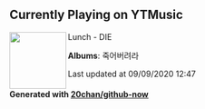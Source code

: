 ## Currently Playing on YTMusic

[<img align="left" width="100" src="https://lh3.googleusercontent.com/TybMkuKmxikjwz6P1ohYPGVXAz8xlHD-Ln39nUTvO-3eGWbBA1TMYdn5dkVBPY48QioxK6GmSw_N5L4">](https://music.youtube.com/channel/UCZ718X1NF3GGgBz3zWJQnAQ)

Lunch - DIE

**Albums**: 죽어버려라

Last updated at 09/09/2020 12:47

#### Generated with [20chan/github-now](https://github.com/20chan/github-now)


<!--
**20chan/20chan** is a ✨ _special_ ✨ repository because its `README.md` (this file) appears on your GitHub profile.

Here are some ideas to get you started:

- 🔭 I’m currently working on ...
- 🌱 I’m currently learning ...
- 👯 I’m looking to collaborate on ...
- 🤔 I’m looking for help with ...
- 💬 Ask me about ...
- 📫 How to reach me: ...
- 😄 Pronouns: ...
- ⚡ Fun fact: ...
-->
